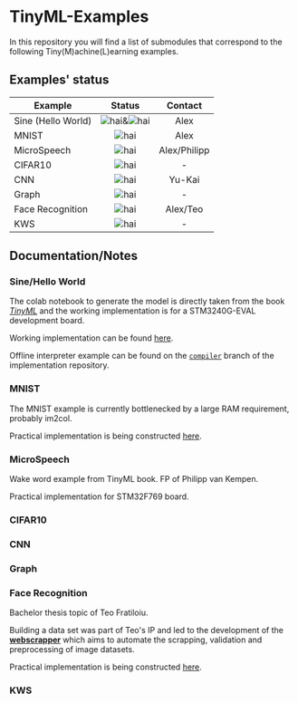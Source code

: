 # TinyML-Examples

In this repository you will find a list of submodules that correspond to the following Tiny(M)achine(L)earning examples. 

## Examples' status

<!--
    Shields:
    Online - https://img.shields.io/badge/status-online-brightgreen
    Offline - https://img.shields.io/badge/status-offline-yellow
    WIP - https://img.shields.io/badge/status-WIP-orange
    Not started - https://img.shields.io/badge/status-TODO-red
-->

| Example        | Status           | Contact |
| ------------- |:-------------:| :-------------:|
| Sine (Hello World) | ![hai](https://img.shields.io/badge/status-online-brightgreen)&![hai](https://img.shields.io/badge/status-offline-yellow)| Alex|
| MNIST | ![hai](https://img.shields.io/badge/status-WIP-orange) | Alex |
| MicroSpeech | ![hai](https://img.shields.io/badge/status-WIP-orange) | Alex/Philipp |
| CIFAR10 | ![hai](https://img.shields.io/badge/status-TODO-red) | - |
| CNN | ![hai](https://img.shields.io/badge/status-WIP-orange) | Yu-Kai |
| Graph | ![hai](https://img.shields.io/badge/status-TODO-red) | - |
| Face Recognition | ![hai](https://img.shields.io/badge/status-WIP-orange) | Alex/Teo |
| KWS | ![hai](https://img.shields.io/badge/status-TODO-red) | - |

## Documentation/Notes

### Sine/Hello World

The colab notebook to generate the model is directly taken from the book [*TinyML*](https://www.amazon.de/-/en/TinyML-Learning-TensorFlow-Ultra-Low-Micro-Controllers/dp/1492052043/ref=sr_1_1?dchild=1&keywords=tinyml&qid=1588597546&sr=8-1) and the working implementation is for a STM3240G-EVAL development board.

Working implementation can be found [here](https://github.com/alxhoff/STM3240G-EVAL-TensorFlow-Hello-World).

Offline interpreter example can be found on the [`compiler`](https://github.com/alxhoff/STM3240G-EVAL-TensorFlow-Hello-World/tree/compiler) branch of the implementation repository.

### MNIST

The MNIST example is currently bottlenecked by a large RAM requirement, probably im2col.

Practical implementation is being constructed [here](https://github.com/alxhoff/STM3240G-EVAL-TensorFlow-MNIST).

### MicroSpeech

Wake word example from TinyML book. FP of Philipp van Kempen.

Practical implementation for STM32F769 board.

### CIFAR10

### CNN

### Graph

### Face Recognition

Bachelor thesis topic of Teo Fratiloiu.

Building a data set was part of Teo's IP and led to the development of the [**webscrapper**](https://github.com/munober/webscrapper) which aims to automate the scrapping, validation and preprocessing of image datasets.

Practical implementation is being constructed [here](https://github.com/alxhoff/STM3240G-EVAL-TensorFlow-TinyFace).

### KWS
